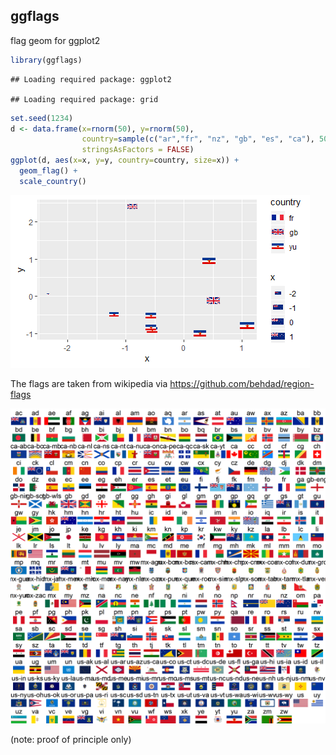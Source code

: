 ggflags
-------

flag geom for ggplot2

``` r
library(ggflags)
```

    ## Loading required package: ggplot2

    ## Loading required package: grid

``` r
set.seed(1234)
d <- data.frame(x=rnorm(50), y=rnorm(50), 
                country=sample(c("ar","fr", "nz", "gb", "es", "ca"), 50, TRUE), 
                stringsAsFactors = FALSE)
ggplot(d, aes(x=x, y=y, country=country, size=x)) + 
  geom_flag() + 
  scale_country()
```

![](README_files/figure-markdown_github/demo-1.png)

The flags are taken from wikipedia via
<https://github.com/behdad/region-flags>

![](README_files/figure-markdown_github/flags.png)

(note: proof of principle only)
